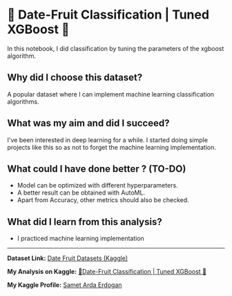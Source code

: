 
# 🍓 Date-Fruit Classification | Tuned XGBoost 🍓

In this notebook, I did classification by tuning the parameters of the xgboost algorithm.

## Why did I choose this dataset?

A popular dataset where I can implement machine learning classification algorithms.

## What was my aim and did I succeed?

I've been interested in deep learning for a while. I started doing simple projects like this so as not to forget the machine learning implementation.

## What could I have done better ? (TO-DO)

* Model can be optimized with different hyperparameters. 
* A better result can be obtained with AutoML.
* Apart from Accuracy, other metrics should also be checked.


## What did I learn from this analysis?
* I practiced machine learning implementation

<hr>

**Dataset Link:** [Date Fruit Datasets (Kaggle)](https://www.kaggle.com/datasets/muratkokludataset/date-fruit-datasets)

**My Analysis on Kaggle:**  [🍓Date-Fruit Classification | Tuned XGBoost 🍓](https://www.kaggle.com/code/sametardaerdogan/date-fruit-classification-tuned-xgboost)

**My Kaggle Profile:** [Samet Arda Erdogan](https://www.kaggle.com/sametardaerdogan)
